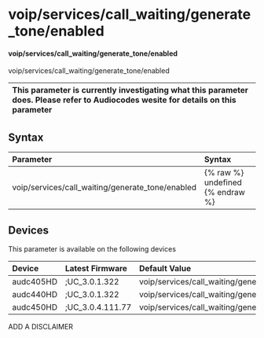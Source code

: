 ﻿---
description: voip/services/call_waiting/generate_tone/enabled
search: false
---

# voip/services/call_waiting/generate_tone/enabled

#### voip/services/call_waiting/generate_tone/enabled

voip/services/call_waiting/generate_tone/enabled


| This parameter is currently investigating what this parameter does. Please refer to Audiocodes wesite for details on this parameter | 
| :--- |

## Syntax
| Parameter | Syntax |
| :--- | :--- |
|voip/services/call_waiting/generate_tone/enabled | {% raw %} undefined {% endraw %}|

## Devices
This parameter is available on the following devices

| Device | Latest Firmware | Default Value |
|:---|:---|:---|
| audc405HD | ;UC_3.0.1.322 | voip/services/call_waiting/generate_tone/enabled=1 
| audc440HD | ;UC_3.0.1.322 | voip/services/call_waiting/generate_tone/enabled=1 
| audc450HD | ;UC_3.0.4.111.77 | voip/services/call_waiting/generate_tone/enabled=1 

ADD A DISCLAIMER
